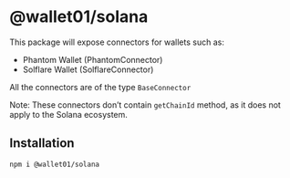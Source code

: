 # @wallet01/solana

This package will expose connectors for wallets such as:

- Phantom Wallet (PhantomConnector)
- Solflare Wallet (SolflareConnector)

All the connectors are of the type `BaseConnector`

Note: These connectors don’t contain `getChainId` method, as it does not apply to the Solana ecosystem.

## Installation

```
npm i @wallet01/solana
```